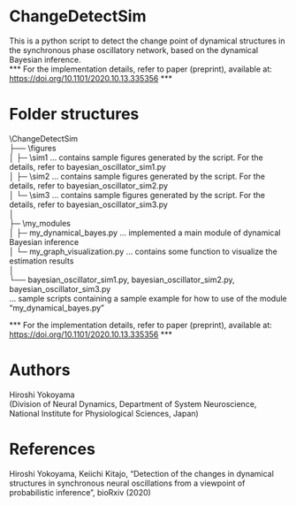 # ChangeDetectSim
This is a python script to detect the change point of dynamical structures in the synchronous phase oscillatory network, based on the dynamical Bayesian inference. <br>
*** For the implementation details, refer to paper (preprint), available at: https://doi.org/10.1101/2020.10.13.335356 ***

# Folder structures<br>
\ChangeDetectSim<br>
  ├── \figures <br>
  │     ├─ \sim1 … contains sample figures generated by the script. For the details, refer to bayesian_oscillator_sim1.py <br>
  │     ├─ \sim2 … contains sample figures generated by the script. For the details, refer to bayesian_oscillator_sim2.py <br>
  │			└─ \sim3 … contains sample figures generated by the script. For the details, refer to bayesian_oscillator_sim3.py <br>
  │<br>
  ├─ \my_modules<br>
  │     ├─ my_dynamical_bayes.py … implemented a main module of dynamical Bayesian inference<br>
  │     └─ my_graph_visualization.py … contains some function to visualize the estimation results<br>
  │<br>
  └── bayesian_oscillator_sim1.py, bayesian_oscillator_sim2.py, bayesian_oscillator_sim3.py <br>
        … sample scripts containing a sample example for how to use of the module “my_dynamical_bayes.py”  <br>

*** For the implementation details, refer to paper (preprint), available at: https://doi.org/10.1101/2020.10.13.335356 *** 

# Authors<br>
 Hiroshi Yokoyama<br>
 (Division of Neural Dynamics, Department of System Neuroscience, National Institute for Physiological Sciences, Japan)<br>

# References<br>
 Hiroshi Yokoyama, Keiichi Kitajo, “Detection of the changes in dynamical structures in synchronous neural oscillations from a viewpoint of probabilistic inference”, bioRxiv (2020)
